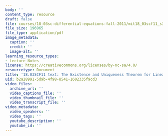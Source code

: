 ```yaml
---
body: ''
content_type: resource
draft: false
file: courses/18-03sc-differential-equations-fall-2011/mit18_03scf11_s35_2text.pdf
file_size: 196965
file_type: application/pdf
image_metadata:
  caption: ''
  credit: ''
  image-alt: ''
learning_resource_types:
- Lecture Notes
license: https://creativecommons.org/licenses/by-nc-sa/4.0/
resourcetype: Document
title: '18.03SCF11 text: The Existence and Uniqueness Theorem for Linear Systems'
uid: b2a28991-5d9b-4f98-8541-1602335f9cd3
video_files:
  archive_url: ''
  video_captions_file: ''
  video_thumbnail_file: ''
  video_transcript_file: ''
video_metadata:
  video_speakers: ''
  video_tags: ''
  youtube_description: ''
  youtube_id: ''
---
```

